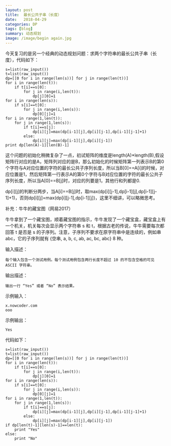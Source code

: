 ```yaml
---
layout: post
title:  最长公共子串（长度）
date:   2018-04-29
categories: DP
tags: [blog]  
summary: 动态规划
image: /image/begin again.jpg
---
```

今天复习的是另一个经典的动态规划问题：求两个字符串的最长公共子串（长度），代码如下：

    s=list(raw_input())
    t=list(raw_input())
    dp=[[0 for i in range(len(s))] for j in range(len(t))]
    for i in range(len(t)):
        if t[i]==s[0]:
            for j in range(i,len(t)):
                dp[j][0]=1
    for i in range(len(s)):
        if s[i]==t[0]:
            for j in range(i,len(s)):
                dp[0][j]=1
    for i in range(1,len(t)):
        for j in range(1,len(s)):
            if t[i]==s[j]:
                dp[i][j]=max(dp[i-1][j],dp[i][j-1],dp[i-1][j-1]+1)
            else:
                dp[i][j]=max(dp[i-1][j],dp[i][j-1])
    print dp[len(A)-1][len(B)-1]

这个问题的初始化稍微复杂了一点，初试矩阵的维度是length(A)*length(B),假设矩阵行对应的是A，矩阵列对应的是B，那么初始化的时候矩阵第一列表示B的第0个字符与A对应位置的字符的最长公共子序列长度，所以当B[0]==A[i]的时候，对应位置是1，然后矩阵第一行表示A的第0个字符与B对应位置的字符的最长公共子序列长度，所以当A[0]==B[j]时，对应的列要是1，其他行和列都是0.

dp[i][j]的判断分两步，当A[i]==B[j]时，取max(dp[i][j-1],dp[i-1][j],dp[i-1][j-1]+1)，否则dp[i][j]=max(dp[i][j-1],dp[i-1][j])，这里不细讲，可以略微思考。

补充：牛牛的藏宝图（网易2017）

牛牛拿到了一个藏宝图，顺着藏宝图的指示，牛牛发现了一个藏宝盒，藏宝盒上有一个机关，机关每次会显示两个字符串 s 和 t，根据古老的传说，牛牛需要每次都回答 t 是否是 s 的子序列。注意，子序列不要求在原字符串中是连续的，例如串 abc，它的子序列就有 {空串, a, b, c, ab, ac, bc, abc} 8 种。

输入描述：

    每个输入包含一个测试用例。每个测试用例包含两行长度不超过 10 的不包含空格的可见 ASCII 字符串。

输出描述：

    输出一行 “Yes” 或者 “No” 表示结果。

示例输入：

    x.nowcoder.com
    ooo

示例输出：

    Yes

代码如下：

    s=list(raw_input())
    t=list(raw_input())
    dp=[[0 for i in range(len(s))] for j in range(len(t))]
    for i in range(len(t)):
        if t[i]==s[0]:
            for j in range(i,len(t)):
                dp[j][0]=1
    for i in range(len(s)):
        if s[i]==t[0]:
            for j in range(i,len(s)):
                dp[0][j]=1
    for i in range(1,len(t)):
        for j in range(1,len(s)):
            if t[i]==s[j]:
                dp[i][j]=max(dp[i-1][j],dp[i][j-1],dp[i-1][j-1]+1)
            else:
                dp[i][j]=max(dp[i-1][j],dp[i][j-1])
    if dp[len(t)-1][len(s)-1]==len(t):
        print "Yes"
    else:
        print "No"